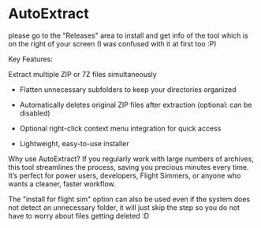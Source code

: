 # AutoExtract

please go to the "Releases" area to install and get info of the tool which is on the right of your screen 
(I was confused with it at first too :P)

Key Features:

Extract multiple ZIP or 7Z files simultaneously

- Flatten unnecessary subfolders to keep your directories organized

- Automatically deletes original ZIP files after extraction (optional: can be disabled)

- Optional right-click context menu integration for quick access

- Lightweight, easy-to-use installer

Why use AutoExtract?
If you regularly work with large numbers of archives, this tool streamlines the process, saving you precious minutes every time. It’s perfect for power users, developers, Flight Simmers, or anyone who wants a cleaner, faster workflow.


The "install for flight sim" option can also be used even if the system does not detect an unnecessary folder, it will just skip the step so you do not have to worry about files getting deleted :D
